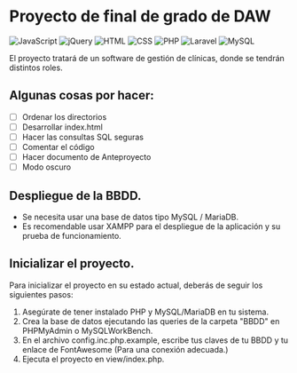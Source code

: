 # Proyecto de final de grado de DAW
![JavaScript](https://img.shields.io/badge/JavaScript-ES6-yellow?logo=javascript)
![jQuery](https://img.shields.io/badge/jQuery-3.7.1-yellow?logo=jQuery)
![HTML](https://img.shields.io/badge/HTML-gray?logo=html5)
![CSS](https://img.shields.io/badge/CSS-gray?logo=css3)
![PHP](https://img.shields.io/badge/PHP-gray?logo=php)
![Laravel](https://img.shields.io/badge/Laravel-gray?logo=laravel)
![MySQL](https://img.shields.io/badge/MySQL-gray?logo=mysql)

El proyecto tratará de un software de gestión de clínicas, donde se tendrán distintos roles.

## Algunas cosas por hacer:

- [ ] Ordenar los directorios
- [ ] Desarrollar index.html
- [ ] Hacer las consultas SQL seguras
- [ ] Comentar el código
- [ ] Hacer documento de Anteproyecto
- [ ] Modo oscuro

## Despliegue de la BBDD.

- Se necesita usar una base de datos tipo MySQL / MariaDB.
- Es recomendable usar XAMPP para el despliegue de la aplicación y su prueba de funcionamiento.

## Inicializar el proyecto.

Para inicializar el proyecto en su estado actual, deberás de seguir los siguientes pasos:

1. Asegúrate de tener instalado PHP y MySQL/MariaDB en tu sistema.
2. Crea la base de datos ejecutando las queries de la carpeta "BBDD" en PHPMyAdmin o MySQLWorkBench.
3. En el archivo config.inc.php.example, escribe tus claves de tu BBDD y tu enlace de FontAwesome (Para una conexión adecuada.)
4. Ejecuta el proyecto en view/index.php.